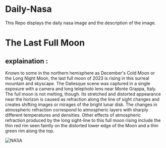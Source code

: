 # Daily-Nasa

This Repo displays the daily nasa image and the description of the image.

<!--NASA-->
# The Last Full Moon
## explaination :

Known to some in the northern hemisphere as December's Cold Moon or the Long Night Moon, the last full moon of 2023 is rising in this surreal mountain and skyscape. The Daliesque scene was captured in a single exposure with a camera and long telephoto lens near Monte Grappa, Italy. The full moon is not melting, though. Its stretched and distorted appearance near the horizon is caused as refraction along the line of sight changes and creates shifting images or mirages of the bright lunar disk. The changes in atmospheric refraction correspond to atmospheric layers with sharply different temperatures and densities. Other effects of atmospheric refraction produced by the long sight-line to this full moon rising include the thin red rim seen faintly on the distorted lower edge of the Moon and a thin green rim along the top.

![NASA](https://apod.nasa.gov/apod/image/2312/2023_12_27-fullmoon1024.jpg)
<!--/NASA-->